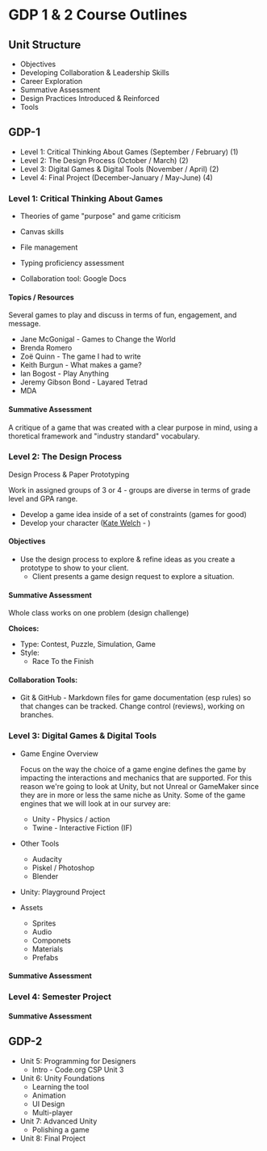 # GDP 1 & 2 Course Outlines

<!-- Calculating available time & unit lengths:

180 days / year - (days lost to testing or other planned dissruptions)
 90 days / semester (more disurptions in second semester)
 10 days / block cycle
  9 block cycles = 6:49 / cycle * 9 = 61:20 of class time (bell to bell)
 45 class meetings / semester
-->

## Unit Structure

* Objectives
* Developing Collaboration & Leadership Skills
* Career Exploration
* Summative Assessment
* Design Practices Introduced & Reinforced
* Tools

## GDP-1

* Level 1: Critical Thinking About Games (September / February) (1)
* Level 2: The Design Process (October / March) (2)
* Level 3: Digital Games & Digital Tools (November / April) (2)
* Level 4: Final Project (December-January / May-June) (4)

### Level 1: Critical Thinking About Games

* Theories of game "purpose" and game criticism

* Canvas skills
* File management
* Typing proficiency assessment
* Collaboration tool: Google Docs

#### Topics / Resources

Several games to play and discuss in terms of fun, engagement, and message.

* Jane McGonigal - Games to Change the World
* Brenda Romero
* Zoë Quinn - The game I had to write
* Keith Burgun - What makes a game?
* Ian Bogost - Play Anything
* Jeremy Gibson Bond - Layared Tetrad
* MDA

#### Summative Assessment

A critique of a game that was created with a clear purpose in mind, using a thoretical framework and "industry standard" vocabulary.

### Level 2: The Design Process

Design Process & Paper Prototyping

Work in assigned groups of 3 or 4 - groups are diverse in terms of grade level and GPA range.

* Develop a game idea inside of a set of constraints (games for good)
* Develop your character ([Kate Welch][kw-1] - )

[kw-1]: <https://www.youtube.com/watch?v=fRsURJf4SjQ>

#### Objectives

* Use the design process to explore & refine ideas as you create a prototype to show to your client.
  - Client presents a game design request to explore a situation.

#### Summative Assessment

Whole class works on one problem (design challenge)

**Choices:**

* Type: Contest, Puzzle, Simulation, Game
* Style:
  - Race To the Finish

#### Collaboration Tools:

* Git & GitHub - Markdown files for game documentation (esp rules) so that changes can be tracked. Change control (reviews), working on branches.

### Level 3: Digital Games & Digital Tools

* Game Engine Overview

  Focus on the way the choice of a game engine defines the game by impacting the interactions and mechanics that are supported. For this reason we're going to look at Unity, but not Unreal or GameMaker since they are in more or less the same niche as Unity. Some of the game engines that we will look at in our survey are:

  - Unity - Physics / action
  - Twine - Interactive Fiction (IF)


* Other Tools
  - Audacity
  - Piskel / Photoshop
  - Blender

* Unity: Playground Project

* Assets
  - Sprites
  - Audio
  - Componets
  - Materials
  - Prefabs

#### Summative Assessment

### Level 4: Semester Project

#### Summative Assessment

## GDP-2

* Unit 5: Programming for Designers
  - Intro - Code.org CSP Unit 3
* Unit 6: Unity Foundations
  - Learning the tool
  - Animation
  - UI Design
  - Multi-player
* Unit 7: Advanced Unity
  - Polishing a game
* Unit 8: Final Project
